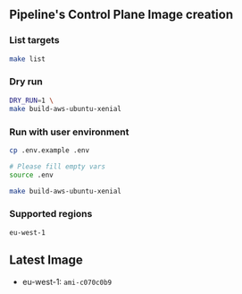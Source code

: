 ## Pipeline's Control Plane Image creation

### List targets
```bash
make list
```

### Dry run
```bash
DRY_RUN=1 \
make build-aws-ubuntu-xenial
```

### Run with user environment
```bash
cp .env.example .env

# Please fill empty vars
source .env

make build-aws-ubuntu-xenial
```

### Supported regions

```
eu-west-1
```

## Latest Image

* eu-west-1:  `ami-c070c0b9`
